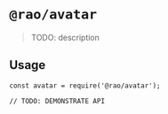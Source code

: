 # `@rao/avatar`

> TODO: description

## Usage

```
const avatar = require('@rao/avatar');

// TODO: DEMONSTRATE API
```
